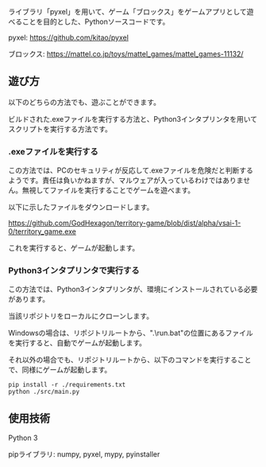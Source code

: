 ライブラリ「pyxel」を用いて、ゲーム「ブロックス」をゲームアプリとして遊べることを目的とした、Pythonソースコードです。

pyxel: https://github.com/kitao/pyxel

ブロックス: https://mattel.co.jp/toys/mattel_games/mattel_games-11132/

## 遊び方

以下のどちらの方法でも、遊ぶことができます。

ビルドされた.exeファイルを実行する方法と、Python3インタプリンタを用いてスクリプトを実行する方法です。

### .exeファイルを実行する

この方法では、PCのセキュリティが反応して.exeファイルを危険だと判断するようです。責任は負いかねますが、マルウェアが入っているわけではありません。無視してファイルを実行することでゲームを遊べます。

以下に示したファイルをダウンロードします。

https://github.com/GodHexagon/territory-game/blob/dist/alpha/vsai-1-0/territory_game.exe

これを実行すると、ゲームが起動します。

### Python3インタプリンタで実行する

この方法では、Python3インタプリンタが、環境にインストールされている必要があります。

当該リポジトリをローカルにクローンします。

Windowsの場合は、リポジトリルートから、".\run.bat"の位置にあるファイルを実行すると、自動でゲームが起動します。

それ以外の場合でも、リポジトリルートから、以下のコマンドを実行することで、同様にゲームが起動します。

```
pip install -r ./requirements.txt
python ./src/main.py

```

## 使用技術

Python 3

pipライブラリ: numpy, pyxel, mypy, pyinstaller
